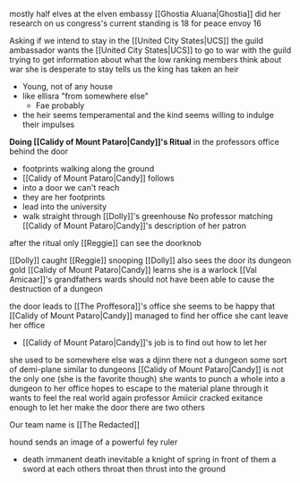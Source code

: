 mostly half elves at the elven embassy
[[Ghostia Aluana|Ghostia]] did her research on us
congress's current standing is
18 for peace envoy
16 

Asking if we intend to stay in the [[United City States|UCS]]
the guild ambassador wants the [[United City States|UCS]] to go to war with the guild
trying to get information about what the low ranking members think about war
she is desperate to stay
tells us the king has taken an heir
- Young, not of any house
- like ellisra "from somewhere else"
	- Fae probably
- the heir seems temperamental and the kind seems willing to indulge their impulses

**Doing [[Calidy of Mount Pataro|Candy]]'s Ritual**
in the professors office
behind the door
- footprints walking along the ground
- [[Calidy of Mount Pataro|Candy]] follows
- into a door we can't reach
- they are her footprints
- lead into the university
- walk straight through [[Dolly]]'s greenhouse
No professor matching [[Calidy of Mount Pataro|Candy]]'s description of her patron

after the ritual only [[Reggie]] can see the doorknob

[[Dolly]] caught [[Reggie]] snooping
[[Dolly]] also sees the door
its dungeon gold
[[Calidy of Mount Pataro|Candy]] learns she is a warlock
[[Val Amicaar]]'s grandfathers wards should not have been able to cause the destruction of a dungeon

the door leads to [[The Proffesora]]'s office
she seems to be happy that [[Calidy of Mount Pataro|Candy]] managed to find her office
she cant leave her office
- [[Calidy of Mount Pataro|Candy]]'s job is to find out how to let her

she used to be somewhere else
was a djinn there
not a dungeon
some sort of demi-plane
similar to dungeons
[[Calidy of Mount Pataro|Candy]] is not the only one (she is the favorite though)
she wants to punch a whole into a dungeon to her office
hopes to escape to the material plane through it
wants to feel the real world again
professor Amiicir cracked exitance enough to let her make the door
there are two others

Our team name is [[The Redacted]]

hound sends an image of a powerful fey ruler
- death immanent death inevitable
a knight of spring in front of them
a sword at each others throat then thrust into the ground
